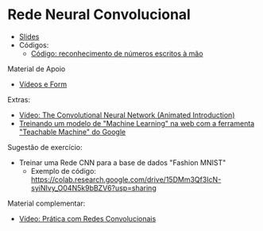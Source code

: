 # Rede Neural Convolucional 
* [Slides](https://docs.google.com/presentation/d/1KTPsi2Y4U63cuNUoCh32sd3VJfyYf6MA7NT3fHucboM/edit?usp=drivesdk)
* Códigos:
  * [Código: reconhecimento de números escritos à mão](https://colab.research.google.com/drive/1gd9aB82vSHAEb_nHV0wJJZU4-gSfPbHN?usp=sharing) 

Material de Apoio 
* [Vídeos e Form](https://docs.google.com/forms/d/e/1FAIpQLSev6WOXJcQj9cIDlHYPIfsbPvpkDVsl2rqI4g7J6flD-03LOg/viewform?usp=sf_link) 

Extras: 
* [Vídeo: The Convolutional Neural Network (Animated Introduction)](https://www.youtube.com/watch?v=H1ZC9COwtMs)
* [Treinando um modelo de "Machine Learning" na web com a ferramenta "Teachable Machine" do Google](https://www.youtube.com/watch?v=Qkop0rB-v1A)

Sugestão de exercício: 
* Treinar uma Rede CNN para a base de dados "Fashion MNIST" 
  * Exemplo de código: https://colab.research.google.com/drive/15DMm3Qf3IcN-syiNIvy_O04N5k9bBZV6?usp=sharing  

Material complementar:
* [Vídeo: Prática com Redes Convolucionais](https://youtu.be/pCHKzOtLWOs)
